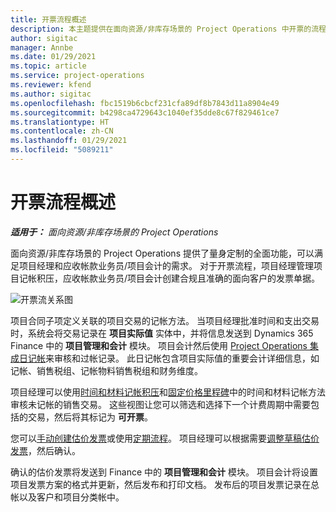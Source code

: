 ```yaml
---
title: 开票流程概述
description: 本主题提供在面向资源/非库存场景的 Project Operations 中开票的流程概述。
author: sigitac
manager: Annbe
ms.date: 01/29/2021
ms.topic: article
ms.service: project-operations
ms.reviewer: kfend
ms.author: sigitac
ms.openlocfilehash: fbc1519b6cbcf231cfa89df8b7843d11a8904e49
ms.sourcegitcommit: b4298ca4729643c1040ef35dde8c67f829461ce7
ms.translationtype: HT
ms.contentlocale: zh-CN
ms.lasthandoff: 01/29/2021
ms.locfileid: "5089211"
---
```

# <a name="invoicing-process-overview"></a>开票流程概述

_**适用于：** 面向资源/非库存场景的 Project Operations_

面向资源/非库存场景的 Project Operations 提供了量身定制的全面功能，可以满足项目经理和应收帐款业务员/项目会计的需求。 对于开票流程，项目经理管理项目记帐积压，应收帐款业务员/项目会计创建合规且准确的面向客户的发票单据。

![开票流关系图](./media/invoicing-flow.png)

项目合同子项定义关联的项目交易的记帐方法。 当项目经理批准时间和支出交易时，系统会将交易记录在 **项目实际值** 实体中，并将信息发送到 Dynamics 365 Finance 中的 **项目管理和会计** 模块。 项目会计然后使用 [Project Operations 集成日记帐](../project-accounting/project-operations-integration-journal.md)来审核和过帐记录。 此日记帐包含项目实际值的重要会计详细信息，如记帐、销售税组、记帐物料销售税组和财务维度。

项目经理可以使用[时间和材料记帐积压](../proforma-invoicing/manage-billing-backlog.md#time-and-material-billing-backlog)和[固定价格里程碑](../proforma-invoicing/manage-billing-backlog.md#fixed-price-milestones)中的时间和材料记帐方法审核未记帐的销售交易。 这些视图让您可以筛选和选择下一个计费周期中需要包括的交易，然后将其标记为 **可开票**。

您可以[手动创建估价发票](../proforma-invoicing/create-manual-proforma-invoice.md)或使用[定期流程](../proforma-invoicing/configure-automated-invoice-creation.md)。 项目经理可以根据需要[调整草稿估价发票](../proforma-invoicing/manage-proforma-invoice.md)，然后确认。

确认的估价发票将发送到 Finance 中的 **项目管理和会计** 模块。 项目会计将设置项目发票方案的格式并更新，然后发布和打印文档。 发布后的项目发票记录在总帐以及客户和项目分类帐中。
